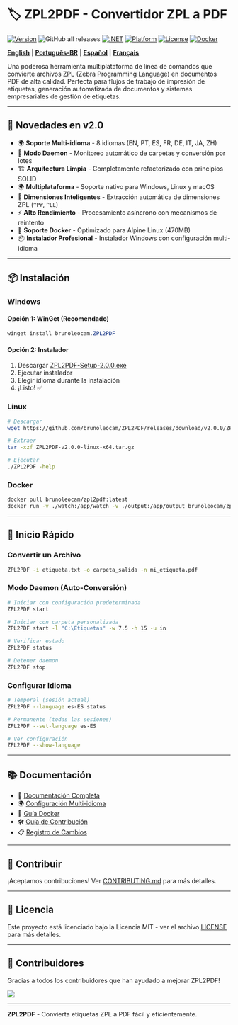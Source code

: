 # 🏷️ ZPL2PDF - Convertidor ZPL a PDF

[![Version](https://img.shields.io/badge/version-2.0.0-blue.svg)](https://github.com/brunoleocam/ZPL2PDF/releases)
![GitHub all releases](https://img.shields.io/github/downloads/brunoleocam/ZPL2PDF/total)
[![.NET](https://img.shields.io/badge/.NET-9.0-purple.svg)](https://dotnet.microsoft.com/download)
[![Platform](https://img.shields.io/badge/platform-Windows%20%7C%20Linux%20%7C%20macOS-lightgrey.svg)](https://github.com/brunoleocam/ZPL2PDF)
[![License](https://img.shields.io/badge/license-MIT-green.svg)](../../LICENSE)
[![Docker](https://img.shields.io/badge/docker-Alpine%20470MB-blue.svg)](https://hub.docker.com/r/brunoleocam/zpl2pdf)

**[English](../../README.md)** | **[Português-BR](README.pt-BR.md)** | **[Español](#)** | **[Français](README.fr-FR.md)**

Una poderosa herramienta multiplataforma de línea de comandos que convierte archivos ZPL (Zebra Programming Language) en documentos PDF de alta calidad. Perfecta para flujos de trabajo de impresión de etiquetas, generación automatizada de documentos y sistemas empresariales de gestión de etiquetas.

---

## 🚀 **Novedades en v2.0**

- 🌍 **Soporte Multi-idioma** - 8 idiomas (EN, PT, ES, FR, DE, IT, JA, ZH)
- 🔄 **Modo Daemon** - Monitoreo automático de carpetas y conversión por lotes
- 🏗️ **Arquitectura Limpia** - Completamente refactorizado con principios SOLID
- 🌍 **Multiplataforma** - Soporte nativo para Windows, Linux y macOS
- 📐 **Dimensiones Inteligentes** - Extracción automática de dimensiones ZPL (`^PW`, `^LL`)
- ⚡ **Alto Rendimiento** - Procesamiento asíncrono con mecanismos de reintento
- 🐳 **Soporte Docker** - Optimizado para Alpine Linux (470MB)
- 📦 **Instalador Profesional** - Instalador Windows con configuración multi-idioma

---

## 📦 **Instalación**

### **Windows**

#### Opción 1: WinGet (Recomendado)
```powershell
winget install brunoleocam.ZPL2PDF
```

#### Opción 2: Instalador
1. Descargar [ZPL2PDF-Setup-2.0.0.exe](https://github.com/brunoleocam/ZPL2PDF/releases/latest)
2. Ejecutar instalador
3. Elegir idioma durante la instalación
4. ¡Listo! ✅

### **Linux**

```bash
# Descargar
wget https://github.com/brunoleocam/ZPL2PDF/releases/download/v2.0.0/ZPL2PDF-v2.0.0-linux-x64.tar.gz

# Extraer
tar -xzf ZPL2PDF-v2.0.0-linux-x64.tar.gz

# Ejecutar
./ZPL2PDF -help
```

### **Docker**

```bash
docker pull brunoleocam/zpl2pdf:latest
docker run -v ./watch:/app/watch -v ./output:/app/output brunoleocam/zpl2pdf:latest
```

---

## 🚀 **Inicio Rápido**

### **Convertir un Archivo**
```bash
ZPL2PDF -i etiqueta.txt -o carpeta_salida -n mi_etiqueta.pdf
```

### **Modo Daemon (Auto-Conversión)**
```bash
# Iniciar con configuración predeterminada
ZPL2PDF start

# Iniciar con carpeta personalizada
ZPL2PDF start -l "C:\Etiquetas" -w 7.5 -h 15 -u in

# Verificar estado
ZPL2PDF status

# Detener daemon
ZPL2PDF stop
```

### **Configurar Idioma**
```bash
# Temporal (sesión actual)
ZPL2PDF --language es-ES status

# Permanente (todas las sesiones)
ZPL2PDF --set-language es-ES

# Ver configuración
ZPL2PDF --show-language
```

---

## 📚 **Documentación**

- 📖 [Documentación Completa](../README.md)
- 🌍 [Configuración Multi-idioma](../guides/LANGUAGE_CONFIGURATION.md)
- 🐳 [Guía Docker](../guides/DOCKER_GUIDE.md)
- 🛠️ [Guía de Contribución](../../CONTRIBUTING.md)
- 📋 [Registro de Cambios](../../CHANGELOG.md)

---

## 🤝 **Contribuir**

¡Aceptamos contribuciones! Ver [CONTRIBUTING.md](../../CONTRIBUTING.md) para más detalles.

---

## 📄 **Licencia**

Este proyecto está licenciado bajo la Licencia MIT - ver el archivo [LICENSE](../../LICENSE) para más detalles.

---

## 👥 **Contribuidores**

Gracias a todos los contribuidores que han ayudado a mejorar ZPL2PDF!

<a href="https://github.com/brunoleocam/ZPL2PDF/graphs/contributors">
  <img src="https://contrib.rocks/image?repo=brunoleocam/ZPL2PDF" />
</a>

---

**ZPL2PDF** - Convierta etiquetas ZPL a PDF fácil y eficientemente.


